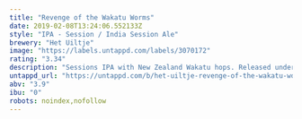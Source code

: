 ```yaml
---
title: "Revenge of the Wakatu Worms"
date: 2019-02-08T13:24:06.552133Z
style: "IPA - Session / India Session Ale"
brewery: "Het Uiltje"
image: "https://labels.untappd.com/labels/3070172"
rating: "3.34"
description: "Sessions IPA with New Zealand Wakatu hops. Released under the Fresh & Fast program, February 7th 2019."
untappd_url: "https://untappd.com/b/het-uiltje-revenge-of-the-wakatu-worms/3070172"
abv: "3.9"
ibu: "0"
robots: noindex,nofollow
---
```


